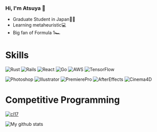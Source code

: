 ### Hi, I'm Atsuya 👋

<!--
**Eagle-Konbu/Eagle-Konbu** is a ✨ _special_ ✨ repository because its `README.md` (this file) appears on your GitHub profile.

Here are some ideas to get you started:

- 🔭 I’m currently working on ...
- 🌱 I’m currently learning ...
- 👯 I’m looking to collaborate on ...
- 🤔 I’m looking for help with ...
- 💬 Ask me about ...
- 📫 How to reach me: ...
- 😄 Pronouns: ...
- ⚡ Fun fact: ...
-->

- Graduate Student in Japan🎌🗾
- Learning metaheuristic💻
- Big fan of Formula 1🏎️

# Skills
![Rust](https://img.shields.io/badge/-Rust-000000.svg?logo=rust&style=plastic)
![Rails](https://img.shields.io/badge/-Rails-CC0000.svg?logo=rails&style=plastic)
![React](https://img.shields.io/badge/-React-61DAFB.svg?logo=react&style=plastic)
![Go](https://img.shields.io/badge/-Go-76E1FE.svg?logo=go&style=plastic)
![AWS](https://img.shields.io/badge/-Amazon%20aws-232F3E.svg?logo=amazon-aws&style=plastic)
![TensorFlow](https://img.shields.io/badge/-TensorFlow-FF6F00.svg?logo=tensorflow&style=plastic)

![Photoshop](https://img.shiedls.io/badge/-Adobe%20Photoshop-31A8FF.svg?logo=adobe-photoshop&style=plastic)
![Illustrator](https://img.shields.io/badge/-Adobe%20Illustrator-FF9A00.svg?logo=adobe-illustrator&style=plastic)
![PremierePro](https://img.shields.io/badge/-Adobe%20Premiere%20Pro-9999FF.svg?logo=adobe-premiere-pro&style=plastic)
![AfterEffects](https://img.shields.io/badge/-Adobe%20After%20Effects-9999FF.svg?logo=adobe-after-effects&style=plastic)
![Cinema4D](https://img.shields.io/badge/-Cinema4D-011A6A.svg?logo=cinema4d&style=plastic)

# Competitive Programming
[![cl17](https://img.shields.io/endpoint?url=https%3A%2F%2Fatcoder-badges.now.sh%2Fapi%2Fatcoder%2Fjson%2Fcl17)](https://atcoder.jp/users/cl17)

![My github stats](https://github-readme-stats.vercel.app/api?username=Eagle-Konbu)